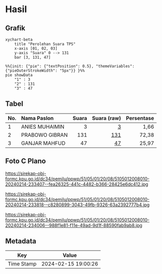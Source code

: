 # Hasil

## Grafik

```mermaid
xychart-beta
    title "Perolehan Suara TPS"
    x-axis [01, 02, 03]
    y-axis "Suara" 0 --> 131
    bar [3, 131, 47]
```

```mermaid
%%{init: {"pie": {"textPosition": 0.5}, "themeVariables": {"pieOuterStrokeWidth": "5px"}} }%%
pie showData
    "1" : 3
    "2" : 131
    "3" : 47
```

## Tabel

| No. | Nama Paslon    | Suara | Suara (raw) | Persentase |
|:--- |:-------------- | -----:| -----------:| ----------:|
| 1   | ANIES MUHAIMIN | 3     | [3][p-1]    | 1,66       |
| 2   | PRABOWO GIBRAN | 131   | [131][p-2]  | 72,38      |
| 3   | GANJAR MAHFUD  | 47    | [47][p-3]   | 25,97      |


[p-1]: https://github.com/gigit-pemilu/pemilu-2024-51-bali/blob/main/pilpres/hitung-suara/sub/51-bali/sub/05-klungkung/sub/01-nusa-penida/sub/2008-batununggul/sub/010-tps/sub/paslon-1.txt
[p-2]: https://github.com/gigit-pemilu/pemilu-2024-51-bali/blob/main/pilpres/hitung-suara/sub/51-bali/sub/05-klungkung/sub/01-nusa-penida/sub/2008-batununggul/sub/010-tps/sub/paslon-2.txt
[p-3]: https://github.com/gigit-pemilu/pemilu-2024-51-bali/blob/main/pilpres/hitung-suara/sub/51-bali/sub/05-klungkung/sub/01-nusa-penida/sub/2008-batununggul/sub/010-tps/sub/paslon-3.txt

## Foto C Plano

https://sirekap-obj-formc.kpu.go.id/dc34/pemilu/ppwp/51/05/01/20/08/5105012008010-20240214-233407--fea26325-441c-4482-b366-28425e6dc412.jpg

https://sirekap-obj-formc.kpu.go.id/dc34/pemilu/ppwp/51/05/01/20/08/5105012008010-20240214-233818--c8280899-3043-49fb-9326-63a2392777b4.jpg

https://sirekap-obj-formc.kpu.go.id/dc34/pemilu/ppwp/51/05/01/20/08/5105012008010-20240214-234006--988f1e81-f11e-49ad-9d1f-88590fab9ab8.jpg


## Metadata

| Key        | Value               |
| ---------- | ------------------- |
| Time Stamp | 2024-02-15 19:00:26 |




